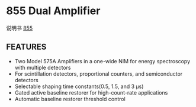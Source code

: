 <!-- 855.md --- 
;; 
;; Description: 
;; Author: Hongyi Wu(吴鸿毅)
;; Email: wuhongyi@qq.com 
;; Created: 四 6月  1 14:57:50 2017 (+0800)
;; Last-Updated: 四 6月  1 15:06:12 2017 (+0800)
;;           By: Hongyi Wu(吴鸿毅)
;;     Update #: 1
;; URL: http://wuhongyi.cn -->

# 855   Dual Amplifier

说明书 [855](/pdf/ElectronicsModules/ORTEC/855.pdf)


## FEATURES

- Two Model 575A Amplifiers in a one-wide NIM for energy spectroscopy with multiple detectors
- For scintillation detectors, proportional counters, and semiconductor detectors
- Selectable shaping time constants(0.5, 1.5, and 3 μs)
- Gated active baseline restorer for high-count-rate applications
- Automatic baseline restorer threshold control



<!-- 855.md ends here -->
